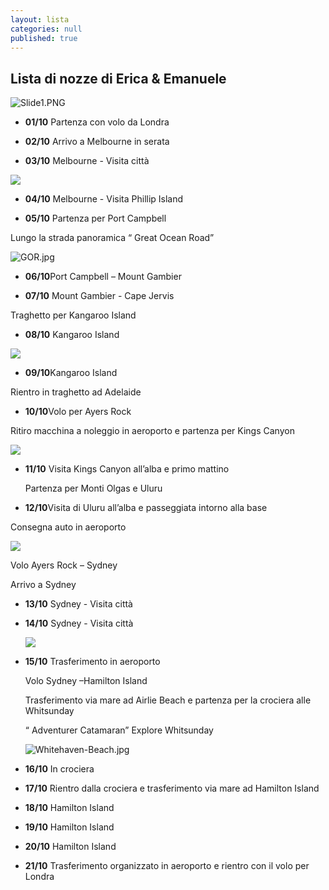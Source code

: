 ```yaml
---
layout: lista
categories: null
published: true
---
```





## Lista di nozze di Erica & Emanuele

![Slide1.PNG]({{site.baseurl}}/images/Slide1.PNG)
 
- **01/10** Partenza con volo da Londra
 
- **02/10**  Arrivo a Melbourne in serata
 
- **03/10** Melbourne - Visita città 
 
![]({{site.baseurl}}/images/01-melbourne.jpg)
 
- **04/10** Melbourne - Visita  Phillip Island
 
- **05/10** Partenza per Port Campbell 
 
Lungo la strada panoramica “ Great Ocean Road”
 
![GOR.jpg]({{site.baseurl}}/images/GOR.jpg)
 
 
- **06/10**Port Campbell – Mount Gambier 
 
- **07/10** Mount Gambier  - Cape Jervis 
 
Traghetto per Kangaroo Island 
 
- **08/10** Kangaroo Island
 
 
![]({{site.baseurl}}/images/KI.jpg)
 
 
- **09/10**Kangaroo Island 
 
Rientro in traghetto ad Adelaide
 
- **10/10**Volo per Ayers Rock
 
Ritiro macchina a noleggio  in aeroporto e partenza per Kings Canyon 
 
![]({{site.baseurl}}/images/Kings%20Canyon%202.JPG)
 
 
- **11/10** Visita Kings Canyon all’alba e primo mattino 
 
  Partenza per Monti Olgas e Uluru 
 
- **12/10**Visita di Uluru all’alba e passeggiata intorno alla base 
 
Consegna auto in aeroporto 
 
![]({{site.baseurl}}/images/wg001_uluru_1.jpg)
 
  Volo  Ayers Rock – Sydney 
  
  Arrivo a Sydney 
 
- **13/10** Sydney  - Visita città 
 
- **14/10**     Sydney - Visita città 
 
  ![]({{site.baseurl}}/images/tramonto-sidney-australia.jpg)
 
- **15/10** Trasferimento in aeroporto 
 
  Volo Sydney –Hamilton Island 
  
  Trasferimento via mare ad Airlie Beach e partenza per la crociera alle Whitsunday 
  
  “ Adventurer Catamaran” Explore Whitsunday
  
  ![Whitehaven-Beach.jpg]({{site.baseurl}}/images/Whitehaven-Beach.jpg)
  
 
- **16/10** In crociera
 
- **17/10** Rientro dalla crociera e trasferimento via mare ad  Hamilton Island
 
- **18/10** Hamilton Island
 
- **19/10** Hamilton Island
 
- **20/10** Hamilton Island
 
- **21/10** Trasferimento organizzato in aeroporto e rientro con il volo per Londra
